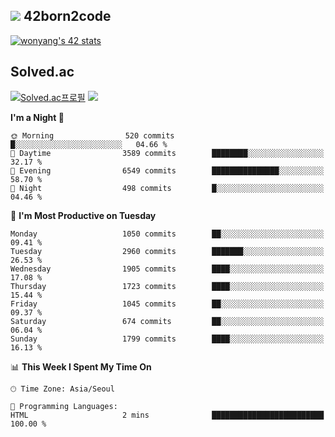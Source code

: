 
## <img src="https://img.shields.io/badge/-000000?style=flat&logo=42&logoColor=white"> 42born2code
<!--[![wonyang's 42 stats](https://badge42.vercel.app/api/v2/cl5nhe5b6007809kydha7ht42/stats?cursusId=21&coalitionId=88)](https://profile.intra.42.fr/users/wonyang)-->

[![wonyang's 42 stats](https://badge.mediaplus.ma/starryblue/wonyang?1337Badge=off&UM6P=off)](https://github.com/oakoudad/badge42)

## Solved.ac
[![Solved.ac프로필](http://mazassumnida.wtf/api/v2/generate_badge?boj=bennyws)](https://solved.ac/bennyws)
<a href="https://solved.ac/bennyws"><img src="http://mazandi.herokuapp.com/api?handle=bennyws&theme=cold"/></a>

<!--START_SECTION:waka-->
**I'm a Night 🦉** 

```text
🌞 Morning                520 commits         █░░░░░░░░░░░░░░░░░░░░░░░░   04.66 % 
🌆 Daytime                3589 commits        ████████░░░░░░░░░░░░░░░░░   32.17 % 
🌃 Evening                6549 commits        ███████████████░░░░░░░░░░   58.70 % 
🌙 Night                  498 commits         █░░░░░░░░░░░░░░░░░░░░░░░░   04.46 % 
```
📅 **I'm Most Productive on Tuesday** 

```text
Monday                   1050 commits        ██░░░░░░░░░░░░░░░░░░░░░░░   09.41 % 
Tuesday                  2960 commits        ███████░░░░░░░░░░░░░░░░░░   26.53 % 
Wednesday                1905 commits        ████░░░░░░░░░░░░░░░░░░░░░   17.08 % 
Thursday                 1723 commits        ████░░░░░░░░░░░░░░░░░░░░░   15.44 % 
Friday                   1045 commits        ██░░░░░░░░░░░░░░░░░░░░░░░   09.37 % 
Saturday                 674 commits         ██░░░░░░░░░░░░░░░░░░░░░░░   06.04 % 
Sunday                   1799 commits        ████░░░░░░░░░░░░░░░░░░░░░   16.13 % 
```


📊 **This Week I Spent My Time On** 

```text
🕑︎ Time Zone: Asia/Seoul

💬 Programming Languages: 
HTML                     2 mins              █████████████████████████   100.00 % 
```


<!--END_SECTION:waka-->
